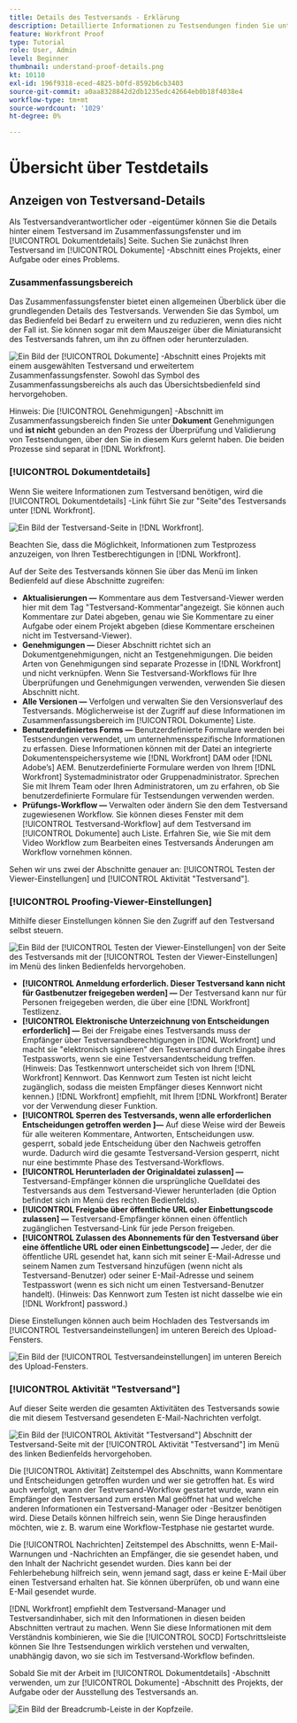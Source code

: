 ```yaml
---
title: Details des Testversands - Erklärung
description: Detaillierte Informationen zu Testsendungen finden Sie unter [!DNL  Workfront] durch das Zusammenfassungsfenster und [!UICONTROL Dokumentdetails] Seite.
feature: Workfront Proof
type: Tutorial
role: User, Admin
level: Beginner
thumbnail: understand-proof-details.png
kt: 10110
exl-id: 196f9318-eced-4825-b0fd-8592b6cb3403
source-git-commit: a0aa8328842d2db1235edc42664eb0b18f4038e4
workflow-type: tm+mt
source-wordcount: '1029'
ht-degree: 0%

---
```


# Übersicht über Testdetails

## Anzeigen von Testversand-Details

Als Testversandverantwortlicher oder -eigentümer können Sie die Details hinter einem Testversand im Zusammenfassungsfenster und im [!UICONTROL Dokumentdetails] Seite. Suchen Sie zunächst Ihren Testversand im [!UICONTROL Dokumente] -Abschnitt eines Projekts, einer Aufgabe oder eines Problems.

### Zusammenfassungsbereich

Das Zusammenfassungsfenster bietet einen allgemeinen Überblick über die grundlegenden Details des Testversands. Verwenden Sie das Symbol, um das Bedienfeld bei Bedarf zu erweitern und zu reduzieren, wenn dies nicht der Fall ist. Sie können sogar mit dem Mauszeiger über die Miniaturansicht des Testversands fahren, um ihn zu öffnen oder herunterzuladen.

![Ein Bild der [!UICONTROL Dokumente] -Abschnitt eines Projekts mit einem ausgewählten Testversand und erweitertem Zusammenfassungsfenster. Sowohl das Symbol des Zusammenfassungsbereichs als auch das Übersichtsbedienfeld sind hervorgehoben.](assets/document-summary.png)

Hinweis: Die [!UICONTROL Genehmigungen] -Abschnitt im Zusammenfassungsbereich finden Sie unter **Dokument** Genehmigungen und **ist nicht** gebunden an den Prozess der Überprüfung und Validierung von Testsendungen, über den Sie in diesem Kurs gelernt haben. Die beiden Prozesse sind separat in [!DNL Workfront].

### [!UICONTROL Dokumentdetails]

Wenn Sie weitere Informationen zum Testversand benötigen, wird die [!UICONTROL Dokumentdetails] -Link führt Sie zur &quot;Seite&quot;des Testversands unter [!DNL Workfront].

![Ein Bild der Testversand-Seite in [!DNL  Workfront].](assets/document-details.png)

Beachten Sie, dass die Möglichkeit, Informationen zum Testprozess anzuzeigen, von Ihren Testberechtigungen in [!DNL Workfront].

Auf der Seite des Testversands können Sie über das Menü im linken Bedienfeld auf diese Abschnitte zugreifen:

* **Aktualisierungen —** Kommentare aus dem Testversand-Viewer werden hier mit dem Tag &quot;Testversand-Kommentar&quot;angezeigt. Sie können auch Kommentare zur Datei abgeben, genau wie Sie Kommentare zu einer Aufgabe oder einem Projekt abgeben (diese Kommentare erscheinen nicht im Testversand-Viewer).
* **Genehmigungen —** Dieser Abschnitt richtet sich an Dokumentgenehmigungen, nicht an Testgenehmigungen. Die beiden Arten von Genehmigungen sind separate Prozesse in [!DNL Workfront] und nicht verknüpfen. Wenn Sie Testversand-Workflows für Ihre Überprüfungen und Genehmigungen verwenden, verwenden Sie diesen Abschnitt nicht.
* **Alle Versionen —** Verfolgen und verwalten Sie den Versionsverlauf des Testversands. Möglicherweise ist der Zugriff auf diese Informationen im Zusammenfassungsbereich im [!UICONTROL Dokumente] Liste.
* **Benutzerdefiniertes Forms —** Benutzerdefinierte Formulare werden bei Testsendungen verwendet, um unternehmensspezifische Informationen zu erfassen. Diese Informationen können mit der Datei an integrierte Dokumentenspeichersysteme wie [!DNL Workfront] DAM oder [!DNL Adobe’s] AEM. Benutzerdefinierte Formulare werden von Ihrem [!DNL Workfront] Systemadministrator oder Gruppenadministrator. Sprechen Sie mit Ihrem Team oder Ihren Administratoren, um zu erfahren, ob Sie benutzerdefinierte Formulare für Testsendungen verwenden werden.
* **Prüfungs-Workflow —** Verwalten oder ändern Sie den dem Testversand zugewiesenen Workflow. Sie können dieses Fenster mit dem [!UICONTROL Testversand-Workflow] auf dem Testversand im [!UICONTROL Dokumente] auch Liste. Erfahren Sie, wie Sie mit dem Video Workflow zum Bearbeiten eines Testversands Änderungen am Workflow vornehmen können.

Sehen wir uns zwei der Abschnitte genauer an: [!UICONTROL Testen der Viewer-Einstellungen] und [!UICONTROL Aktivität &quot;Testversand&quot;].

### [!UICONTROL Proofing-Viewer-Einstellungen]

Mithilfe dieser Einstellungen können Sie den Zugriff auf den Testversand selbst steuern.

![Ein Bild der [!UICONTROL Testen der Viewer-Einstellungen] von der Seite des Testversands mit der [!UICONTROL Testen der Viewer-Einstellungen] im Menü des linken Bedienfelds hervorgehoben.](assets/proofing-settings-on-details-page.png)

* **[!UICONTROL Anmeldung erforderlich. Dieser Testversand kann nicht für Gastbenutzer freigegeben werden] —** Der Testversand kann nur für Personen freigegeben werden, die über eine [!DNL Workfront] Testlizenz.
* **[!UICONTROL Elektronische Unterzeichnung von Entscheidungen erforderlich] —** Bei der Freigabe eines Testversands muss der Empfänger über Testversandberechtigungen in [!DNL Workfront] und macht sie &quot;elektronisch signieren&quot; den Testversand durch Eingabe ihres Testpassworts, wenn sie eine Testversandentscheidung treffen. (Hinweis: Das Testkennwort unterscheidet sich von Ihrem [!DNL Workfront] Kennwort. Das Kennwort zum Testen ist nicht leicht zugänglich, sodass die meisten Empfänger dieses Kennwort nicht kennen.) [!DNL Workfront] empfiehlt, mit Ihrem [!DNL Workfront] Berater vor der Verwendung dieser Funktion.
* **[!UICONTROL Sperren des Testversands, wenn alle erforderlichen Entscheidungen getroffen werden ]—** Auf diese Weise wird der Beweis für alle weiteren Kommentare, Antworten, Entscheidungen usw. gesperrt, sobald jede Entscheidung über den Nachweis getroffen wurde. Dadurch wird die gesamte Testversand-Version gesperrt, nicht nur eine bestimmte Phase des Testversand-Workflows.
* **[!UICONTROL Herunterladen der Originaldatei zulassen] —** Testversand-Empfänger können die ursprüngliche Quelldatei des Testversands aus dem Testversand-Viewer herunterladen (die Option befindet sich im Menü des rechten Bedienfelds).
* **[!UICONTROL Freigabe über öffentliche URL oder Einbettungscode zulassen] —** Testversand-Empfänger können einen öffentlich zugänglichen Testversand-Link für jede Person freigeben.
* **[!UICONTROL Zulassen des Abonnements für den Testversand über eine öffentliche URL oder einen Einbettungscode] —** Jeder, der die öffentliche URL gesendet hat, kann sich mit seiner E-Mail-Adresse und seinem Namen zum Testversand hinzufügen (wenn nicht als Testversand-Benutzer) oder seiner E-Mail-Adresse und seinem Testpasswort (wenn es sich nicht um einen Testversand-Benutzer handelt). (Hinweis: Das Kennwort zum Testen ist nicht dasselbe wie ein [!DNL Workfront] password.)

Diese Einstellungen können auch beim Hochladen des Testversands im [!UICONTROL Testversandeinstellungen] im unteren Bereich des Upload-Fensters.

![Ein Bild der [!UICONTROL Testversandeinstellungen] im unteren Bereich des Upload-Fensters.](assets/proof-settings-on-upload-page.png)

### [!UICONTROL Aktivität &quot;Testversand&quot;]

Auf dieser Seite werden die gesamten Aktivitäten des Testversands sowie die mit diesem Testversand gesendeten E-Mail-Nachrichten verfolgt.

![Ein Bild der [!UICONTROL Aktivität &quot;Testversand&quot;] Abschnitt der Testversand-Seite mit der [!UICONTROL Aktivität &quot;Testversand&quot;] im Menü des linken Bedienfelds hervorgehoben.](assets/proofing-activity-in-details.png)

Die [!UICONTROL Aktivität] Zeitstempel des Abschnitts, wann Kommentare und Entscheidungen getroffen wurden und wer sie getroffen hat. Es wird auch verfolgt, wann der Testversand-Workflow gestartet wurde, wann ein Empfänger den Testversand zum ersten Mal geöffnet hat und welche anderen Informationen ein Testversand-Manager oder -Besitzer benötigen wird. Diese Details können hilfreich sein, wenn Sie Dinge herausfinden möchten, wie z. B. warum eine Workflow-Testphase nie gestartet wurde.

Die [!UICONTROL Nachrichten] Zeitstempel des Abschnitts, wenn E-Mail-Warnungen und -Nachrichten an Empfänger, die sie gesendet haben, und den Inhalt der Nachricht gesendet wurden. Dies kann bei der Fehlerbehebung hilfreich sein, wenn jemand sagt, dass er keine E-Mail über einen Testversand erhalten hat. Sie können überprüfen, ob und wann eine E-Mail gesendet wurde.

[!DNL Workfront] empfiehlt dem Testversand-Manager und Testversandinhaber, sich mit den Informationen in diesen beiden Abschnitten vertraut zu machen. Wenn Sie diese Informationen mit dem Verständnis kombinieren, wie Sie die [!UICONTROL SOCD] Fortschrittsleiste können Sie Ihre Testsendungen wirklich verstehen und verwalten, unabhängig davon, wo sie sich im Testversand-Workflow befinden.

Sobald Sie mit der Arbeit im [!UICONTROL Dokumentdetails] -Abschnitt verwenden, um zur [!UICONTROL Dokumente] -Abschnitt des Projekts, der Aufgabe oder der Ausstellung des Testversands an.

![Ein Bild der Breadcrumb-Leiste in der Kopfzeile.](assets/proof-breadcrumb.png)

<!--
#### Learn more
* [!UICONTROL Document details] overview
* Add a custom form to a document
* Request document approvals
* Summary for documents overview
* View activity on a proof within [!DNL Workfront]
-->
